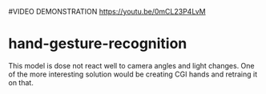 #VIDEO DEMONSTRATION
https://youtu.be/0mCL23P4LvM


# hand-gesture-recognition
This model is dose not react well to camera angles and light changes. One of the more interesting solution would be creating CGI hands and retraing it on that.
